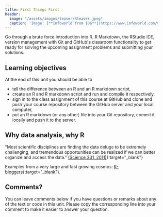 ```yaml
---
title: First Things First
header:
  image: "/assets/images/teaser/Rteaser.jpeg"
  caption: 'Image: [**Infoworld from IDG**](https://www.infoworld.com/video/series/8563/do-more-with-r)'
---
```


Go through a brute force introduction into R, R Markdown, the RStudio IDE, version management with Git and GitHub's classroom functionality to get ready for solving the upcoming assignment problems and submitting your solutions.

<!--more-->

## Learning objectives
At the end of this unit you should be able to
* tell the difference between an R and an R markdown script,
* create an R and R markdown script and run and compile it respectively,
* sign in to the class assignment of this course at GitHub and clone and push your course repository between the GitHub server and your local computer,
* put an R markdown (or any other) file into your Git repository, commit it locally and push it to the server.

## Why data analysis, why R

“Most scientific disciplines are finding the data deluge to be extremely challenging, and tremendous opportunities can be realized if we can better organize and access the data.” [(Science 331, 2011)](http://www.sciencemag.org/content/331/6018/692.full){:target="_blank"}

Examples from a very large and fast growing cosmos: [R-bloggers](https://www.r-bloggers.com/){:target="_blank"}.


## Comments?
You can leave comments below if you have questions or remarks about any of the text or code in this unit. 
Please copy the corresponding line into your comment to make it easier to answer your question.

<script src="https://utteranc.es/client.js" repo="GeoMOER/moer-mpg-data-analysis" issue-term="moer-mpg-data-analysis_unit01" theme="github-light" crossorigin="anonymous" async> </script> 



